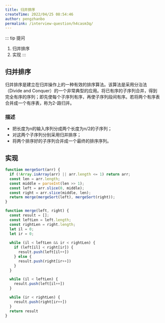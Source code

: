 ```yaml
---
title: 归并排序
createTime: 2022/04/25 08:54:46
author: pengzhanbo
permalink: /interview-question/h4casm3q/
---
```


::: tip 提问
1. 归并排序
2. 实现
:::

## 归并排序

归并排序是建立在归并操作上的一种有效的排序算法。该算法是采用分治法（Divide and Conquer）的一个非常典型的应用。将已有序的子序列合并，得到完全有序的序列；即先使每个子序列有序，再使子序列段间有序。若将两个有序表合并成一个有序表，称为2-路归并。 

### 描述

- 把长度为n的输入序列分成两个长度为n/2的子序列；
- 对这两个子序列分别采用归并排序；
- 将两个排序好的子序列合并成一个最终的排序序列。

## 实现

``` js
function mergeSort(arr) {
  if (!Array.isArray(arr) || arr.length <= 1) return arr;
  const len = arr.length;
  const middle = parseInt(len >> 1);
  const left = arr.slice(0, middle);
  const right = arr.slice(middle, len);
  return merge(mergeSort(left), mergeSort(right));
}

function merge(left, right) {
  const result = [];
  const leftLen = left.length;
  const rightLen = right.length;
  let il = 0;
  let ir = 0;
  
  while (il < leftLen && ir < rightLen) {
    if (left[il] < right[ir]) {
      result.push(left[il++])
    } else {
      result.push(right[ir++])
    }
  }

  while (il < leftLen) {
    result.push(left[il++])
  }

  while (ir < rightLen) {
    result.push(right[ir++])
  }
  return result
}
```
